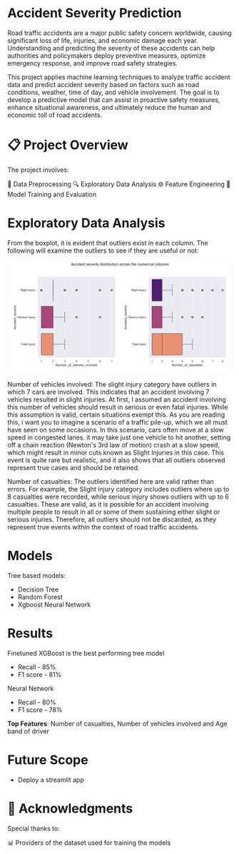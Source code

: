 ﻿# Accident Severity Prediction
Road traffic accidents are a major public safety concern worldwide, causing significant loss of life, injuries, and economic damage each year. Understanding and predicting the severity of these accidents can help authorities and policymakers deploy preventive measures, optimize emergency response, and improve road safety strategies.

This project applies machine learning techniques to analyze traffic accident data and predict accident severity based on factors such as road conditions, weather, time of day, and vehicle involvement. The goal is to develop a predictive model that can assist in proactive safety measures, enhance situational awareness, and ultimately reduce the human and economic toll of road accidents.

# 📋 Project Overview
The project involves:

🧹 Data Preprocessing
🔍 Exploratory Data Analysis
⚙️ Feature Engineering
🧠 Model Training and Evaluation


# Exploratory Data Analysis
From the boxplot, it is evident that outliers exist in each column. The following will examine the outliers to see if they are useful or not:

![image alt](https://github.com/Ibitoye07/Accident_severity_prediction/blob/main/boxplot.png?raw=true)

Number of vehicles involved:
The slight injury category have outliers in which 7 cars are involved. This indicates that an accident involving 7 vehicles resulted in slight injuries. At first, I assumed an accident involving this number of vehicles should result in serious or even fatal injuries. While this assumption is valid, certain situations exempt this. As you are reading this, i want you to imagine a scenario of a traffic pile-up, which we all must have seen on some occasions. In this scenario, cars often move at a slow speed in congested lanes. it may take just one vehicle to hit another, setting off a chain reaction (Newton's 3rd law of motion) crash at a slow speed, which might result in minor cuts known as Slight Injuries in this case. This event is quite rare but realistic, and it also shows that all outliers observed represent true cases and should be retained.

Number of casualties:
The outliers identified here are valid rather than errors. For example, the Slight injury category includes outliers where up to 8 casualties were recorded, while serious injury shows outliers with up to 6 casualties. These are valid, as it is possible for an accident involving multiple people to result in all or some of them sustaining either slight or serious injuries. Therefore, all outliers should not be discarded, as they represent true events within the context of road traffic accidents.

# Models
Tree based models:
- Decision Tree
- Random Forest
- Xgboost
Neural Network

# Results
Finetuned XGBoost is the best performing tree model
- Recall - 85%
- F1 score - 81%  

Neural Network
- Recall - 80%
- F1 score - 78%

**Top Features**: Number of casualties, Number of vehicles involved and Age band of driver

# Future Scope
- Deploy a streamlit app

# 🙌 Acknowledgments
Special thanks to:

📊 Providers of the dataset used for training the models

